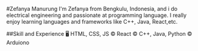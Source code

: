 #Zefanya Manurung
I'm Zefanya from Bengkulu, Indonesia, and i do electrical engineering and passionate at programming language. I really enjoy learning languages and frameworks like C++, Java, React,etc.

##Skill and Experience
🖥️ HTML, CSS, JS
 © React
 © C++, Java, Python
 © Arduiono
